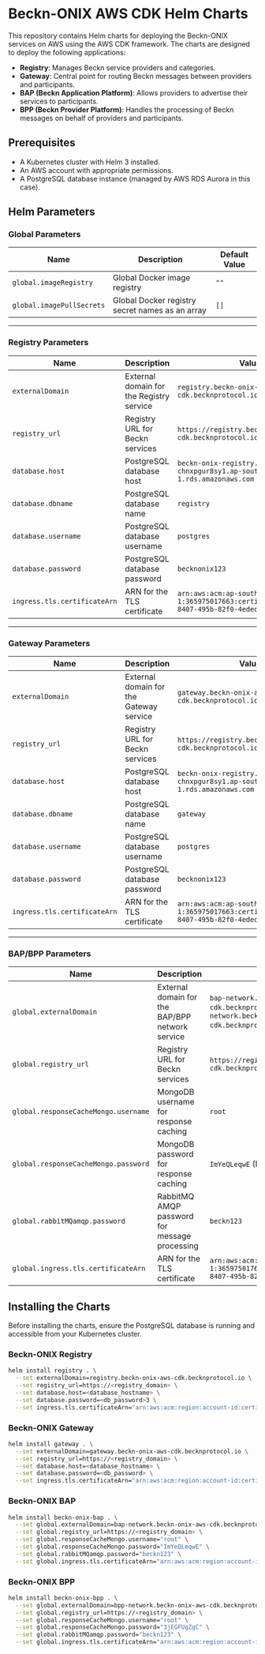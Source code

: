 # Beckn-ONIX AWS CDK Helm Charts

This repository contains Helm charts for deploying the Beckn-ONIX services on AWS using the AWS CDK framework. The charts are designed to deploy the following applications:

- **Registry**: Manages Beckn service providers and categories.
- **Gateway**: Central point for routing Beckn messages between providers and participants.
- **BAP (Beckn Application Platform)**: Allows providers to advertise their services to participants.
- **BPP (Beckn Provider Platform)**: Handles the processing of Beckn messages on behalf of providers and participants.

## Prerequisites

- A Kubernetes cluster with Helm 3 installed.
- An AWS account with appropriate permissions.
- A PostgreSQL database instance (managed by AWS RDS Aurora in this case).

## Helm Parameters

### Global Parameters

| Name                                      | Description                                        | Default Value                               |
| ----------------------------------------- | -------------------------------------------------- | ------------------------------------------- |
| `global.imageRegistry`                    | Global Docker image registry                       | `""`                                        |
| `global.imagePullSecrets`                 | Global Docker registry secret names as an array    | `[]`                                        |

---

### Registry Parameters

| Name                          | Description                             | Value                                                |
| ----------------------------- | --------------------------------------- | ---------------------------------------------------- |
| `externalDomain`               | External domain for the Registry service | `registry.beckn-onix-aws-cdk.becknprotocol.io`        |
| `registry_url`                 | Registry URL for Beckn services          | `https://registry.beckn-onix-aws-cdk.becknprotocol.io`|
| `database.host`                | PostgreSQL database host                 | `beckn-onix-registry.cluster-chnxpgur8sy1.ap-south-1.rds.amazonaws.com` |
| `database.dbname`              | PostgreSQL database name                 | `registry`                                            |
| `database.username`            | PostgreSQL database username             | `postgres`                                            |
| `database.password`            | PostgreSQL database password             | `becknonix123`                                        |
| `ingress.tls.certificateArn`   | ARN for the TLS certificate              | `arn:aws:acm:ap-south-1:365975017663:certificate/04d1ef71-8407-495b-82f0-4eded8694189` |

---

### Gateway Parameters

| Name                          | Description                             | Value                                                |
| ----------------------------- | --------------------------------------- | ---------------------------------------------------- |
| `externalDomain`               | External domain for the Gateway service | `gateway.beckn-onix-aws-cdk.becknprotocol.io`         |
| `registry_url`                 | Registry URL for Beckn services          | `https://registry.beckn-onix-aws-cdk.becknprotocol.io`|
| `database.host`                | PostgreSQL database host                 | `beckn-onix-registry.cluster-chnxpgur8sy1.ap-south-1.rds.amazonaws.com` |
| `database.dbname`              | PostgreSQL database name                 | `gateway`                                             |
| `database.username`            | PostgreSQL database username             | `postgres`                                            |
| `database.password`            | PostgreSQL database password             | `becknonix123`                                        |
| `ingress.tls.certificateArn`   | ARN for the TLS certificate              | `arn:aws:acm:ap-south-1:365975017663:certificate/04d1ef71-8407-495b-82f0-4eded8694189` |

---

### BAP/BPP Parameters

| Name                                      | Description                                        | Value                                               |
| ----------------------------------------- | -------------------------------------------------- | --------------------------------------------------- |
| `global.externalDomain`                   | External domain for the BAP/BPP network service     | `bap-network.beckn-onix-aws-cdk.becknprotocol.io` (BAP), `bpp-network.beckn-onix-aws-cdk.becknprotocol.io` (BPP) |
| `global.registry_url`                     | Registry URL for Beckn services                    | `https://registry.beckn-onix-aws-cdk.becknprotocol.io` |
| `global.responseCacheMongo.username`      | MongoDB username for response caching              | `root`                                              |
| `global.responseCacheMongo.password`      | MongoDB password for response caching              | `ImYeQLeqwE` (BAP), `3jEGFUgZgC` (BPP)              |
| `global.rabbitMQamqp.password`            | RabbitMQ AMQP password for message processing      | `beckn123`                                          |
| `global.ingress.tls.certificateArn`       | ARN for the TLS certificate                        | `arn:aws:acm:ap-south-1:365975017663:certificate/04d1ef71-8407-495b-82f0-4eded8694189` |


## Installing the Charts

Before installing the charts, ensure the PostgreSQL database is running and accessible from your Kubernetes cluster.

### Beckn-ONIX Registry

```bash
helm install registry . \
  --set externalDomain=registry.beckn-onix-aws-cdk.becknprotocol.io \
  --set registry_url=https://<registry_domain> \
  --set database.host=<database_hostname> \
  --set database.password=<db_password>3 \
  --set ingress.tls.certificateArn="arn:aws:acm:region:account-id:certificate/certificate-id"
```
### Beckn-ONIX Gateway

```bash
helm install gateway . \
  --set externalDomain=gateway.beckn-onix-aws-cdk.becknprotocol.io \
  --set registry_url=https://<registry_domain> \
  --set database.host=<database_hostname> \
  --set database.password=<db_password> \
  --set ingress.tls.certificateArn="arn:aws:acm:region:account-id:certificate/certificate-id"
```

### Beckn-ONIX BAP

```bash
helm install beckn-onix-bap . \
  --set global.externalDomain=bap-network.beckn-onix-aws-cdk.becknprotocol.io \
  --set global.registry_url=https://<registry_domain> \
  --set global.responseCacheMongo.username="root" \
  --set global.responseCacheMongo.password="ImYeQLeqwE" \
  --set global.rabbitMQamqp.password="beckn123" \
  --set global.ingress.tls.certificateArn="arn:aws:acm:region:account-id:certificate/certificate-id"
```

### Beckn-ONIX BPP

```bash
helm install beckn-onix-bpp . \
  --set global.externalDomain=bpp-network.beckn-onix-aws-cdk.becknprotocol.io \
  --set global.registry_url=https://<registry_domain> \
  --set global.responseCacheMongo.username="root" \
  --set global.responseCacheMongo.password="3jEGFUgZgC" \
  --set global.rabbitMQamqp.password="beckn123" \
  --set global.ingress.tls.certificateArn="arn:aws:acm:region:account-id:certificate/certificate-id"
```

